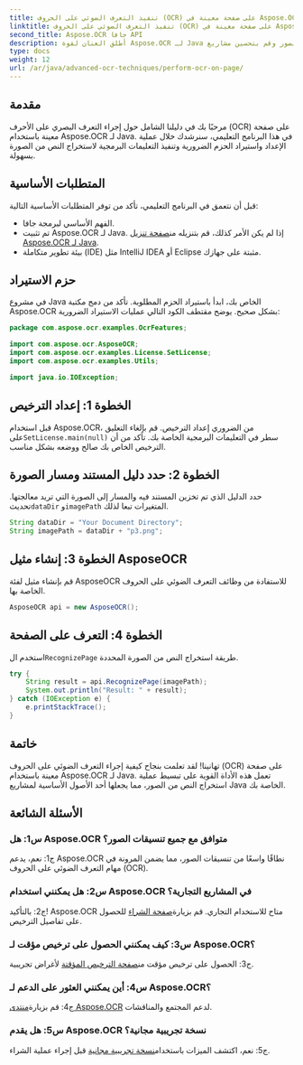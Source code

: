 ```yaml
---
title: تنفيذ التعرف الضوئي على الحروف (OCR) على صفحة معينة في Aspose.OCR
linktitle: تنفيذ التعرف الضوئي على الحروف (OCR) على صفحة معينة في Aspose.OCR
second_title: Aspose.OCR جافا API
description: أطلق العنان لقوة Aspose.OCR لـ Java من خلال دليلنا خطوة بخطوة حول إجراء التعرف الضوئي على الحروف على صفحات محددة. استخرج النص بسهولة من الصور وقم بتحسين مشاريع Java الخاصة بك.
type: docs
weight: 12
url: /ar/java/advanced-ocr-techniques/perform-ocr-on-page/
---
```

## مقدمة

مرحبًا بك في دليلنا الشامل حول إجراء التعرف البصري على الأحرف (OCR) على صفحة معينة باستخدام Aspose.OCR لـ Java. في هذا البرنامج التعليمي، سنرشدك خلال عملية الإعداد واستيراد الحزم الضرورية وتنفيذ التعليمات البرمجية لاستخراج النص من الصورة بسهولة.

## المتطلبات الأساسية

قبل أن نتعمق في البرنامج التعليمي، تأكد من توفر المتطلبات الأساسية التالية:

- الفهم الأساسي لبرمجة جافا.
-  تم تثبيت Aspose.OCR لـ Java. إذا لم يكن الأمر كذلك، قم بتنزيله من[صفحة تنزيل Aspose.OCR لـ Java](https://releases.aspose.com/ocr/java/).
- بيئة تطوير متكاملة (IDE) مثل IntelliJ IDEA أو Eclipse مثبتة على جهازك.

## حزم الاستيراد

في مشروع Java الخاص بك، ابدأ باستيراد الحزم المطلوبة. تأكد من دمج مكتبة Aspose.OCR بشكل صحيح. يوضح مقتطف الكود التالي عمليات الاستيراد الضرورية:

```java
package com.aspose.ocr.examples.OcrFeatures;

import com.aspose.ocr.AsposeOCR;
import com.aspose.ocr.examples.License.SetLicense;
import com.aspose.ocr.examples.Utils;

import java.io.IOException;
```

## الخطوة 1: إعداد الترخيص

 قبل استخدام Aspose.OCR، من الضروري إعداد الترخيص. قم بإلغاء التعليق على`SetLicense.main(null)` سطر في التعليمات البرمجية الخاصة بك. تأكد من أن الترخيص الخاص بك صالح ووضعه بشكل مناسب.

## الخطوة 2: حدد دليل المستند ومسار الصورة

حدد الدليل الذي تم تخزين المستند فيه والمسار إلى الصورة التي تريد معالجتها. تحديث`dataDir` و`imagePath` المتغيرات تبعا لذلك.

```java
String dataDir = "Your Document Directory";
String imagePath = dataDir + "p3.png";
```

## الخطوة 3: إنشاء مثيل AsposeOCR

قم بإنشاء مثيل لفئة AsposeOCR للاستفادة من وظائف التعرف الضوئي على الحروف الخاصة بها.

```java
AsposeOCR api = new AsposeOCR();
```

## الخطوة 4: التعرف على الصفحة

 استخدم ال`RecognizePage` طريقة استخراج النص من الصورة المحددة.

```java
try {
    String result = api.RecognizePage(imagePath);
    System.out.println("Result: " + result);
} catch (IOException e) {
    e.printStackTrace();
}
```

## خاتمة

تهانينا! لقد تعلمت بنجاح كيفية إجراء التعرف الضوئي على الحروف (OCR) على صفحة معينة باستخدام Aspose.OCR لـ Java. تعمل هذه الأداة القوية على تبسيط عملية استخراج النص من الصور، مما يجعلها أحد الأصول الأساسية لمشاريع Java الخاصة بك.

## الأسئلة الشائعة

### س1: هل Aspose.OCR متوافق مع جميع تنسيقات الصور؟

ج1: نعم، يدعم Aspose.OCR نطاقًا واسعًا من تنسيقات الصور، مما يضمن المرونة في مهام التعرف الضوئي على الحروف (OCR).

### س2: هل يمكنني استخدام Aspose.OCR في المشاريع التجارية؟

 ج2: بالتأكيد! Aspose.OCR متاح للاستخدام التجاري. قم بزيارة[صفحة الشراء](https://purchase.aspose.com/buy) للحصول على تفاصيل الترخيص.

### س3: كيف يمكنني الحصول على ترخيص مؤقت لـ Aspose.OCR؟

 ج3: الحصول على ترخيص مؤقت من[صفحة الترخيص المؤقتة](https://purchase.aspose.com/temporary-license/) لأغراض تجريبية.

### س4: أين يمكنني العثور على الدعم لـ Aspose.OCR؟

 ج4: قم بزيارة[منتدى Aspose.OCR](https://forum.aspose.com/c/ocr/16) لدعم المجتمع والمناقشات.

### س5: هل يقدم Aspose.OCR نسخة تجريبية مجانية؟

 ج5: نعم، اكتشف الميزات باستخدام[نسخة تجريبية مجانية](https://releases.aspose.com/) قبل إجراء عملية الشراء.